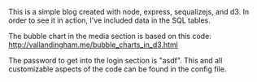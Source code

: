 

This is a simple blog created with node, express, sequalizejs, and d3. In order to see it in action, I've included data in the SQL tables.

The bubble chart in the media section is based on this code:  http://vallandingham.me/bubble_charts_in_d3.html

The password to get into the login section is "asdf".  This and all customizable aspects of the code can be found in the config file.
